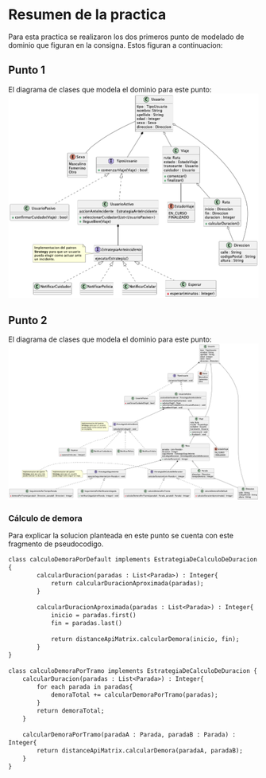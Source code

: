 # Resumen de la practica

Para esta practica se realizaron los dos primeros punto de modelado de dominio
que figuran en la consigna. Estos figuran a continuacion:

## Punto 1
El diagrama de clases que modela el dominio para este punto:
![](./diagrams/clases_punto1.png)

## Punto 2
El diagrama de clases que modela el dominio para este punto:
![](./diagrams/clases_punto2.png)

### Cálculo de demora
Para explicar la solucion planteada en este punto se cuenta con este fragmento
de pseudocodigo.

```pseudocode
class calculoDemoraPorDefault implements EstrategiaDeCalculoDeDuracion {
        calcularDuracion(paradas : List<Parada>) : Integer{
            return calcularDuracionAproximada(paradas);
        }
  
        calcularDuracionAproximada(paradas : List<Parada>) : Integer{
            inicio = paradas.first()
            fin = paradas.last()
           
            return distanceApiMatrix.calcularDemora(inicio, fin);
        }
}

class calculoDemoraPorTramo implements EstrategiaDeCalculoDeDuracion {
    calcularDuracion(paradas : List<Parada>) : Integer{
        for each parada in paradas{
            demoraTotal += calcularDemoraPorTramo(paradas);
        }
        return demoraTotal;
    }
        
    calcularDemoraPorTramo(paradaA : Parada, paradaB : Parada) : Integer{
        return distanceApiMatrix.calcularDemora(paradaA, paradaB);
    }
}
```